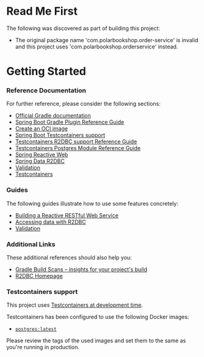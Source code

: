 # Read Me First
The following was discovered as part of building this project:

* The original package name 'com.polarbookshop.order-service' is invalid and this project uses 'com.polarbookshop.orderservice' instead.

# Getting Started

### Reference Documentation
For further reference, please consider the following sections:

* [Official Gradle documentation](https://docs.gradle.org)
* [Spring Boot Gradle Plugin Reference Guide](https://docs.spring.io/spring-boot/docs/3.2.2/gradle-plugin/reference/html/)
* [Create an OCI image](https://docs.spring.io/spring-boot/docs/3.2.2/gradle-plugin/reference/html/#build-image)
* [Spring Boot Testcontainers support](https://docs.spring.io/spring-boot/docs/3.2.2/reference/html/features.html#features.testing.testcontainers)
* [Testcontainers R2DBC support Reference Guide](https://java.testcontainers.org/modules/databases/r2dbc/)
* [Testcontainers Postgres Module Reference Guide](https://java.testcontainers.org/modules/databases/postgres/)
* [Spring Reactive Web](https://docs.spring.io/spring-boot/docs/3.2.2/reference/htmlsingle/index.html#web.reactive)
* [Spring Data R2DBC](https://docs.spring.io/spring-boot/docs/3.2.2/reference/htmlsingle/index.html#data.sql.r2dbc)
* [Validation](https://docs.spring.io/spring-boot/docs/3.2.2/reference/htmlsingle/index.html#io.validation)
* [Testcontainers](https://java.testcontainers.org/)

### Guides
The following guides illustrate how to use some features concretely:

* [Building a Reactive RESTful Web Service](https://spring.io/guides/gs/reactive-rest-service/)
* [Accessing data with R2DBC](https://spring.io/guides/gs/accessing-data-r2dbc/)
* [Validation](https://spring.io/guides/gs/validating-form-input/)

### Additional Links
These additional references should also help you:

* [Gradle Build Scans – insights for your project's build](https://scans.gradle.com#gradle)
* [R2DBC Homepage](https://r2dbc.io)

### Testcontainers support

This project uses [Testcontainers at development time](https://docs.spring.io/spring-boot/docs/3.2.2/reference/html/features.html#features.testing.testcontainers.at-development-time).

Testcontainers has been configured to use the following Docker images:

* [`postgres:latest`](https://hub.docker.com/_/postgres)

Please review the tags of the used images and set them to the same as you're running in production.

